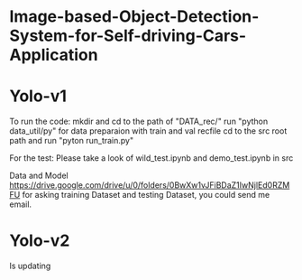 # Image-based-Object-Detection-System-for-Self-driving-Cars-Application
# Yolo-v1

  To run the code:
    mkdir and cd to the path of "DATA_rec/"
    run "python data_util/py" for data preparaion with train and val recfile
    cd to the src root path and run "pyton run_train.py"
  
  For the test:
    Please take a look of wild_test.ipynb and demo_test.ipynb in src
    
Data and Model
https://drive.google.com/drive/u/0/folders/0BwXw1vJFiBDaZ1IwNjlEd0RZMFU
for asking training Dataset and testing Dataset, you could send me email.

# Yolo-v2
Is updating
